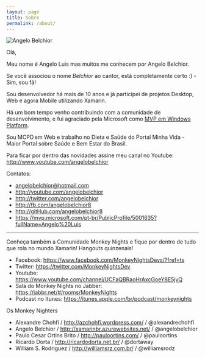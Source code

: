 ```yaml
---
layout: page
title: Sobre
permalink: /about/
---
```


![Angelo Belchior](http://res.cloudinary.com/https-xamarinbr-azurewebsites-net/image/upload/v1442326497/foto_lt3p44.png "Xamarin, .Net Developer, Microsoft Windows Platform Development MVP")

Olá,

Meu nome é Angelo Luis mas muitos me conhecem por Angelo Belchior.

Se você associou o nome _Belchior_ ao cantor, está completamente certo :) - Sim, sou fã!

Sou desenvolvedor há mais de 10 anos e já participei de projetos Desktop, Web e agora Mobile utilizando Xamarin.

Há um bom tempo venho contribuindo com a comunidade de desenvolvimento, e fui agraciado pela Microsoft como [MVP em Windows Platform](https://mvp.microsoft.com/pt-br/PublicProfile/5001635?fullName=Angelo%20Luis).

Sou MCPD em Web e trabalho no Dieta e Saúde do Portal Minha Vida - Maior Portal sobre Saúde e Bem Estar do Brasil. 

Para ficar por dentro das novidades assine meu canal no Youtube: http://www.youtube.com/angelobelchior 
 
Contatos:  

- angelobelchior@hotmail.com
- http://youtube.com/angelobelchior 
- http://twitter.com/angelobelchior 
- http://fb.com/angelobelchior8 
- http://gitHub.com/angelobelchior8 
- https://mvp.microsoft.com/pt-br/PublicProfile/5001635?fullName=Angelo%20Luis 

------------------

Conheça também a Comunidade Monkey Nights e fique por dentro de tudo que rola no mundo Xamarin!
Hangouts quinzenais!

- Facebook: https://www.facebook.com/MonkeyNightsDevs/?fref=ts
- Twitter: https://twitter.com/MonkeyNightsDev
- Youtube: https://www.youtube.com/channel/UCFaQBRaoHrAxcGoeY8E5jvQ
- Sala do Monkey Nights no Jabber: https://jabbr.net/#/rooms/MonkeyNights
- Podcast no Itunes: https://itunes.apple.com/br/podcast/monkeynights

Os Monkey Nighters

- Alexandre Chohfi / http://azchohfi.wordpress.com/ / @alexandrechohfi
- Angelo Belchior / http://xamarinbr.azurewebsites.net/ / @angelobelchior
- Paulo Cesar Ortins Brito / http://pauloortins.com/ / @pauloortins
- Ricardo Dorta / http://ricardodorta.net.br/ / @dortaway
- William S. Rodriguez / http://williamsrz.com.br/ / @williamsrodz